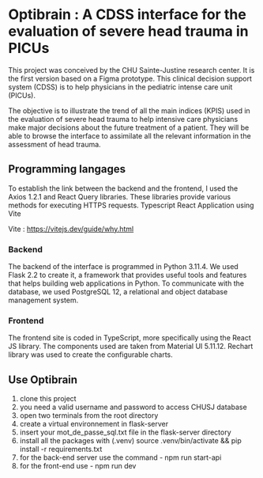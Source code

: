 # Optibrain : A CDSS interface for the evaluation of severe head trauma in PICUs

This project was conceived by the CHU Sainte-Justine research center. It is the first version based on a Figma prototype. This clinical decision support system (CDSS) is to help physicians in the pediatric intense care unit (PICUs).

The objective is to illustrate the trend of all the main indices (KPIS) used in the evaluation of severe head trauma to help intensive care physicians make major decisions about the future treatment of a patient. They will be able to browse the interface to assimilate all the relevant information in the assessment of head trauma.

## Programming langages

To establish the link between the backend and the frontend, I used the Axios 1.2.1 and React Query libraries. These libraries provide various methods for executing HTTPS requests. Typescript React Application using Vite

Vite : https://vitejs.dev/guide/why.html

### Backend

The backend of the interface is programmed in Python 3.11.4. We used Flask 2.2 to create it, a framework that provides useful tools and features that helps building web applications in Python. To communicate with the database, we used PostgreSQL 12, a relational and object database management system.

### Frontend

The frontend site is coded in TypeScript, more specifically using the React JS library. The components used are taken from Material UI 5.11.12. Rechart library was used to create the configurable charts.


## Use Optibrain

1. clone this project
2. you need a valid username and password to access CHUSJ database
3. open two terminals from the root directory
4. create a virtual environnement in flask-server
5. insert your mot_de_passe_sql.txt file in the flask-server directory
6. install all the packages with (.venv) source .venv/bin/activate && pip install -r requirements.txt
7. for the back-end server use the command - npm run start-api
8. for the front-end use - npm run dev





